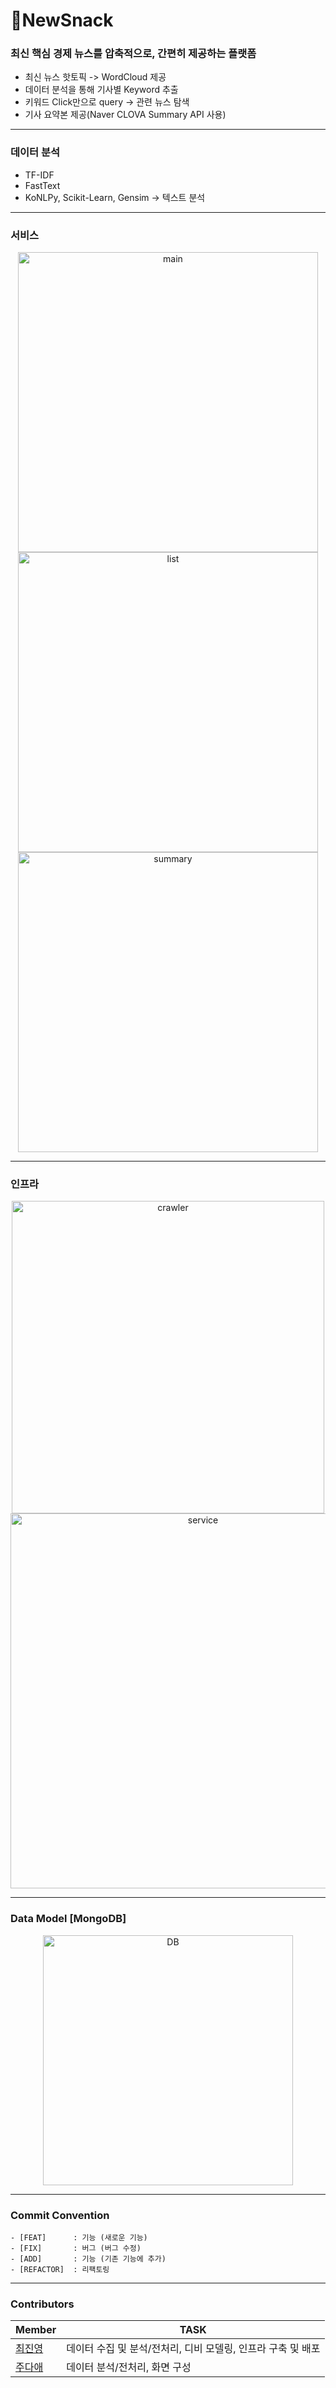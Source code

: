 # 🍿NewSnack
### 최신 핵심 경제 뉴스를 압축적으로, 간편히 제공하는 플랫폼
- 최신 뉴스 핫토픽 -> WordCloud 제공
- 데이터 분석을 통해 기사별 Keyword 추출
- 키워드 Click만으로 query -> 관련 뉴스 탐색
- 기사 요약본 제공(Naver CLOVA Summary API 사용)
---
### 데이터 분석
- TF-IDF
- FastText
- KoNLPy, Scikit-Learn, Gensim -> 텍스트 분석
---
### 서비스
<p align="center">
<img height="480" src="https://user-images.githubusercontent.com/68634112/232315189-75e88480-2f1b-4d12-bf87-5975609d9afb.jpg" alt="main">
<img height="480" src="https://user-images.githubusercontent.com/68634112/232315190-25c70dce-4aab-442b-bf2b-f199fe8d12dd.jpg" alt="list">
<img height="480" src="https://user-images.githubusercontent.com/68634112/232315195-bb31f8a3-0424-4ac4-8f51-cd59082ccbeb.jpg" alt="summary">
</p>

---
### 인프라
<p align="center">
<img width="500" alt="crawler" src="https://user-images.githubusercontent.com/68634112/232314523-c8777324-4638-467c-9a5a-7b4f192d942d.png">
<img width="600" alt="service" src="https://user-images.githubusercontent.com/68634112/232314529-a75b036d-7ee3-4ce7-adad-b29a7a8af078.png">
</p>

--- 
### Data Model [MongoDB]
<p align="center">
<img width="400" alt="DB" src="https://user-images.githubusercontent.com/68634112/232314216-bd367c4e-a331-48a0-8f2e-5d154c2bcc78.png">
</p>

---
### Commit Convention
```
- [FEAT]      : 기능 (새로운 기능)
- [FIX]       : 버그 (버그 수정)
- [ADD]       : 기능 (기존 기능에 추가)
- [REFACTOR]  : 리팩토링
```
---
### Contributors
Member| TASK|
---| ---|
[최진영](https://github.com/jinyoung7165)|데이터 수집 및 분석/전처리, 디비 모델링, 인프라 구축 및 배포|
[주다애](https://github.com/jooda00)|데이터 분석/전처리, 화면 구성|
